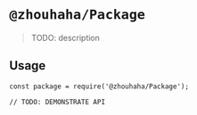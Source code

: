 # `@zhouhaha/Package`

> TODO: description

## Usage

```
const package = require('@zhouhaha/Package');

// TODO: DEMONSTRATE API
```
